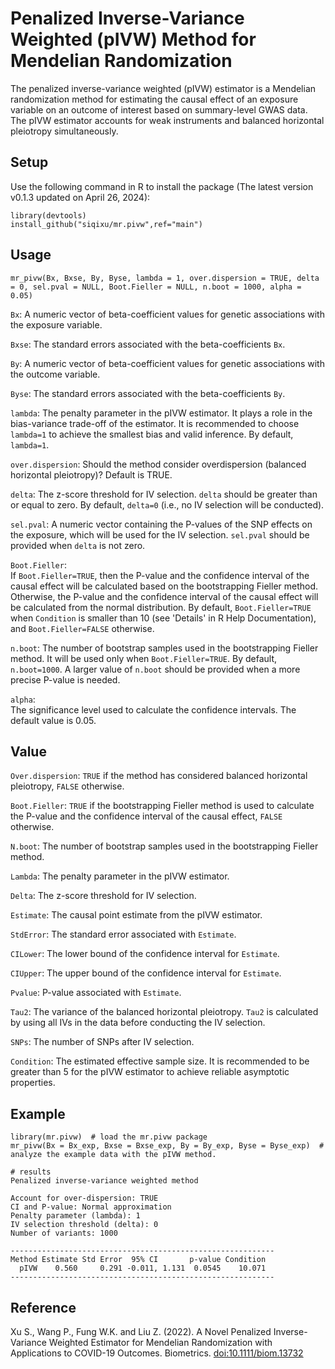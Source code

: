 # Penalized Inverse-Variance Weighted (pIVW) Method for Mendelian Randomization

The penalized inverse-variance weighted (pIVW) estimator is a Mendelian randomization method for estimating the causal effect of an exposure variable on an outcome of interest based on summary-level GWAS data. The pIVW estimator accounts for weak instruments and balanced horizontal pleiotropy simultaneously.

## Setup
Use the following command in R to install the package (The latest version v0.1.3 updated on April 26, 2024):
```
library(devtools)
install_github("siqixu/mr.pivw",ref="main") 
```

## Usage
```
mr_pivw(Bx, Bxse, By, Byse, lambda = 1, over.dispersion = TRUE, delta = 0, sel.pval = NULL, Boot.Fieller = NULL, n.boot = 1000, alpha = 0.05)
```
`Bx`: A numeric vector of beta-coefficient values for genetic associations with the exposure variable.

`Bxse`: The standard errors associated with the beta-coefficients `Bx`.

`By`: A numeric vector of beta-coefficient values for genetic associations with the outcome variable.

`Byse`: The standard errors associated with the beta-coefficients `By`.	

`lambda`:	The penalty parameter in the pIVW estimator. It plays a role in the bias-variance trade-off of the estimator. It is recommended to choose `lambda=1` to achieve the smallest bias and valid inference. By default, `lambda=1`.

`over.dispersion`: Should the method consider overdispersion (balanced horizontal pleiotropy)? Default is TRUE.

`delta`: The z-score threshold for IV selection. `delta` should be greater than or equal to zero. By default, `delta=0` (i.e., no IV selection will be conducted). 

`sel.pval`: A numeric vector containing the P-values of the SNP effects on the exposure, which will be used for the IV selection. `sel.pval` should be provided when `delta` is not zero. 

`Boot.Fieller`: 	
If `Boot.Fieller=TRUE`, then the P-value and the confidence interval of the causal effect will be calculated based on the bootstrapping Fieller method. Otherwise, the P-value and the confidence interval of the causal effect will be calculated from the normal distribution. By default, `Boot.Fieller=TRUE` when `Condition` is smaller than 10 (see 'Details' in R Help Documentation), and `Boot.Fieller=FALSE` otherwise.

`n.boot`:
The number of bootstrap samples used in the bootstrapping Fieller method. It will be used only when `Boot.Fieller=TRUE`. By default, `n.boot=1000`. A larger value of `n.boot` should be provided when a more precise P-value is needed.

`alpha`: 	
The significance level used to calculate the confidence intervals. The default value is 0.05.

## Value

`Over.dispersion`: `TRUE` if the method has considered balanced horizontal pleiotropy, `FALSE` otherwise.

`Boot.Fieller`: `TRUE` if the bootstrapping Fieller method is used to calculate the P-value and the confidence interval of the causal effect, `FALSE` otherwise.

`N.boot`:	The number of bootstrap samples used in the bootstrapping Fieller method.

`Lambda`: The penalty parameter in the pIVW estimator.

`Delta`: The z-score threshold for IV selection.

`Estimate`: The causal point estimate from the pIVW estimator.	

`StdError`: The standard error associated with `Estimate`.	

`CILower`: The lower bound of the confidence interval for `Estimate`.	

`CIUpper`: The upper bound of the confidence interval for `Estimate`. 	

`Pvalue`: P-value associated with `Estimate`.	

`Tau2`:	The variance of the balanced horizontal pleiotropy. `Tau2` is calculated by using all IVs in the data before conducting the IV selection.

`SNPs`: The number of SNPs after IV selection.

`Condition`: The estimated effective sample size. It is recommended to be greater than 5 for the pIVW estimator to achieve reliable asymptotic properties.	


## Example 
```
library(mr.pivw)  # load the mr.pivw package
mr_pivw(Bx = Bx_exp, Bxse = Bxse_exp, By = By_exp, Byse = Byse_exp)  # analyze the example data with the pIVW method. 

# results 
Penalized inverse-variance weighted method

Account for over-dispersion: TRUE 
CI and P-value: Normal approximation 
Penalty parameter (lambda): 1 
IV selection threshold (delta): 0 
Number of variants: 1000 

-----------------------------------------------------------
Method Estimate Std Error  95% CI       p-value Condition
  pIVW    0.560     0.291 -0.011, 1.131  0.0545    10.071
-----------------------------------------------------------  
```



## Reference
Xu S., Wang P., Fung W.K. and Liu Z. (2022). A Novel Penalized Inverse-Variance Weighted Estimator for Mendelian Randomization with Applications to COVID-19 Outcomes. Biometrics. <doi:10.1111/biom.13732>

